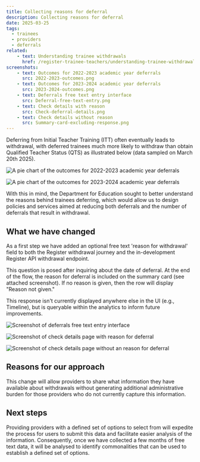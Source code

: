 ```yaml
--- 
title: Collecting reasons for deferral 
description: Collecting reasons for deferral 
date: 2025-03-25
tags: 
  - trainees 
  - providers 
  - deferrals 
related: 
    - text: Understanding trainee withdrawals 
      href: /register-trainee-teachers/understanding-trainee-withdrawals/ 
screenshots: 
    - text: Outcomes for 2022-2023 academic year deferrals 
      src: 2022-2023-outcomes.png 
    - text: Outcomes for 2023-2024 academic year deferrals 
      src: 2023-2024-outcomes.png 
    - text: Deferrals free text entry interface 
      src: Deferral-free-text-entry.png
    - text: Check details with reason
      src: Check-deferral-details.png
    - text: Check details without reason
      src: Summary-card-excluding-response.png
--- 
```


Deferring from Initial Teacher Training (ITT) often eventually leads to withdrawal, with deferred trainees much more likely to withdraw than obtain Qualified Teacher Status (QTS) as illustrated below (data sampled on March 20th 2025). 

![A pie chart of the outcomes for 2022-2023 academic year deferrals](2022-2023-outcomes.png)

![A pie chart of the outcomes for 2023-2024 academic year deferrals](2023-2024-outcomes.png)

With this in mind, the Department for Education sought to better understand the reasons behind trainees deferring, which would allow us to design policies and services aimed at reducing both deferrals and the number of deferrals that result in withdrawal. 

## What we have changed 

As a first step we have added an optional free text 'reason for withdrawal' field to both the Register withdrawal journey and the in-development Register API withdrawal endpoint.   

This question is posed after inquiring about the date of deferral. At the end of the flow, the reason for deferral is included on the summary card (see attached screenshot).  If no reason is given, then the row will display "Reason not given."  

This response isn't currently displayed anywhere else in the UI (e.g., Timeline), but is queryable within the analytics to inform future improvements. 

![Screenshot of deferrals free text entry interface](Why-has-the-trainee-deferred.png)

![Screenshot of check details page with reason for deferral](Check-deferral-details.png)

![Screenshot of check details page without an reason for deferral](Summary-card-excluding-response.png)

## Reasons for our approach 

This change will allow providers to share what information they have available about withdrawals without generating additional administrative burden for those providers who do not currently capture this information. 

## Next steps 

Providing providers with a defined set of options to select from will expedite the process for users to submit this data and facilitate easier analysis of the information. Consequently, once we have collected a few months of free text data, it will be analysed to identify commonalities that can be used to establish a defined set of options. 
